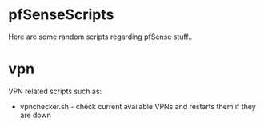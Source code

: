 # pfSenseScripts
Here are some random scripts regarding pfSense stuff..

# vpn
VPN related scripts such as:
* vpnchecker.sh - check current available VPNs and restarts them if they are down
